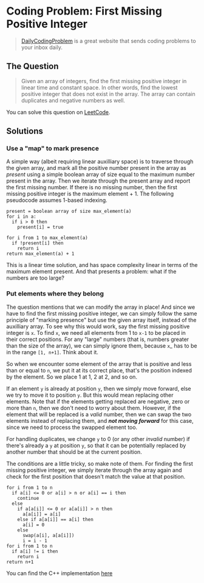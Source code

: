 # Coding Problem: First Missing Positive Integer


> [DailyCodingProblem](https://www.dailycodingproblem.com/) is a great website that sends coding problems to your inbox daily.

## The Question

> Given an array of integers, find the first missing positive integer in linear time and constant space. In other words, find the lowest positive integer that does not exist in the array. The array can contain duplicates and negative numbers as well.

You can solve this question on [LeetCode](https://leetcode.com/problems/first-missing-positive).

## Solutions

### Use a "map" to mark presence

A simple way (albeit requiring linear auxilliary space) is to traverse through the given array, and mark all the positive number present in the array as _present_ using a simple boolean array of size equal to the maximum number present in the array. Then we iterate through the present array and report the first missing number. If there is no missing number, then the first missing positive integer is the maximum element + 1. The following pseudocode assumes 1-based indexing.

```
present = boolean array of size max_element(a)
for i in a:
  if i > 0 then
    present[i] = true

for i from 1 to max_element(a)
  if !present[i] then
    return i
return max_element(a) + 1
```

This is a linear time solution, and has space complexity linear in terms of the maximum element present. And that presents a problem: what if the numbers are too large?

### Put elements where they belong

The question mentions that we can modify the array in place! And since we have to find the first missing positive integer, we can simply follow the same principle of "marking presence" but use the given array itself, instead of the auxilliary array. To see why this would work, say the first missing positive integer is `x`. To find `x`, we need all elements from 1 to `x-1` to be placed in their correct positions. For any "large" numbers (that is, numbers greater than the size of the array), we can simply ignore them, because `x`\_ has to be in the range `[1, n+1]`. Think about it.

So when we encounter some element of the array that is positive and less than or equal to `n`, we put it at its correct place, that's the position indexed by the element. So we place 1 at 1, 2 at 2, and so on.

If an element `y` is already at position `y`, then we simply move forward, else we try to move it to position `y`. But this would mean replacing other elements. Note that if the elements getting replaced are negative, zero or more than `n`, then we don't need to worry about them. However, if the element that will be replaced is a _valid_ number, then we can swap the two elements instead of replacing them, and **_not moving forward_** for this case, since we need to process the swapped element too.

For handling duplicates, we change `y` to 0 (or any other _invalid_ number) if there's already a `y` at position `y`, so that it can be potentially replaced by another number that should be at the current position.

The conditions are a little tricky, so make note of them. For finding the first missing positive integer, we simply iterate through the array again and check for the first position that doesn't match the value at that position.

```
for i from 1 to n
  if a[i] <= 0 or a[i] > n or a[i] == i then
    continue
  else
    if a[a[i]] <= 0 or a[a[i]] > n then
      a[a[i]] = a[i]
    else if a[a[i]] == a[i] then
      a[i] = 0
    else
      swap(a[i], a[a[i]])
      i = i - 1
for i from 1 to n
  if a[i] != i then
    return i
return n+1
```

You can find the C++ implementation [here](https://github.com/akshatshah21/Data-Structures-and-Algorithms/blob/master/C%2B%2B/Arrays/First_Missing_Positive_Int.cpp)

